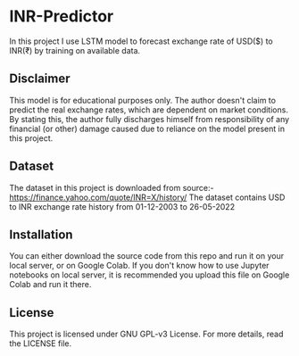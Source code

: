 # INR-Predictor

In this project I use LSTM model to forecast exchange rate of USD($) to INR(₹) by training on available data.

## Disclaimer

This model is for educational purposes only. The author doesn't claim to predict the real exchange rates, which are dependent on market conditions. By stating this, the author fully discharges himself from responsibility of any financial (or other) damage caused due to reliance on the model present in this project.

## Dataset

The dataset in this project is downloaded from source:- https://finance.yahoo.com/quote/INR=X/history/
The dataset contains USD to INR exchange rate history from 01-12-2003 to 26-05-2022

## Installation

You can either download the source code from this repo and run it on your local server, or on Google Colab. If you don't know how to use Jupyter notebooks on local server, it is recommended you upload this file on Google Colab and run it there.

## License

This project is licensed under GNU GPL-v3 License. For more details, read the LICENSE file.
